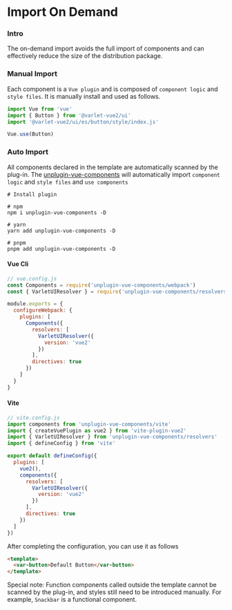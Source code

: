 # Import On Demand

### Intro
The on-demand import avoids the full import of components and can effectively reduce the size of the distribution package.


### Manual Import

Each component is a `Vue plugin` and is composed of `component logic` and `style files`.
It is manually install and used as follows.

```js
import Vue from 'vue'
import { Button } from '@varlet-vue2/ui'
import '@varlet-vue2/ui/es/button/style/index.js'

Vue.use(Button)
```

### Auto Import

All components declared in the template are automatically scanned by the plug-in. 
The [unplugin-vue-components](https://github.com/antfu/unplugin-vue-components) will automatically import `component logic` and `style files` and `use components`

```shell
# Install plugin

# npm
npm i unplugin-vue-components -D 

# yarn
yarn add unplugin-vue-components -D

# pnpm
pnpm add unplugin-vue-components -D
```

#### Vue Cli
```js
// vue.config.js
const Components = require('unplugin-vue-components/webpack')
const { VarletUIResolver } = require('unplugin-vue-components/resolvers')

module.exports = {
  configureWebpack: {
    plugins: [
      Components({
        resolvers: [
          VarletUIResolver({
            version: 'vue2'
          })
        ],
        directives: true
      })
    ]
  }
}
```

#### Vite

```js
// vite.config.js
import components from 'unplugin-vue-components/vite'
import { createVuePlugin as vue2 } from 'vite-plugin-vue2'
import { VarletUIResolver } from 'unplugin-vue-components/resolvers'
import { defineConfig } from 'vite'

export default defineConfig({
  plugins: [
    vue2(),
    components({
      resolvers: [
        VarletUIResolver({
          version: 'vue2'
        })
      ],
      directives: true
    })
  ]
})
```

After completing the configuration, you can use it as follows

```html
<template>
  <var-button>Default Button</var-button>
</template>
```


Special note: Function components called outside the template cannot be scanned by the plug-in, and styles still need to be introduced manually. For example, `Snackbar` is a functional component.


